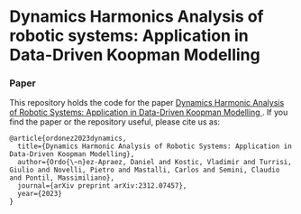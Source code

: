 # Dynamics Harmonics Analysis of robotic systems: Application in Data-Driven Koopman Modelling

### Paper
This repository holds the code for the paper [Dynamics Harmonic Analysis of Robotic Systems: Application in Data-Driven Koopman Modelling
](https://arxiv.org/abs/2312.07457). If you find the paper or the repository useful, please cite us as:
```
@article{ordonez2023dynamics,
  title={Dynamics Harmonic Analysis of Robotic Systems: Application in Data-Driven Koopman Modelling},
  author={Ordo{\~n}ez-Apraez, Daniel and Kostic, Vladimir and Turrisi, Giulio and Novelli, Pietro and Mastalli, Carlos and Semini, Claudio and Pontil, Massimiliano},
  journal={arXiv preprint arXiv:2312.07457},
  year={2023}
}
```